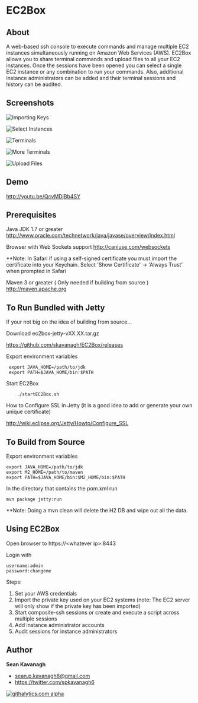 EC2Box
======

About
-----
A web-based ssh console to execute commands and manage multiple EC2 instances
simultaneously running on Amazon Web Services (AWS). EC2Box allows you to share
terminal commands and upload files to all your EC2 instances. Once the sessions
have been opened you can select a single EC2 instance or any combination to run
your commands.  Also, additional instance administrators can be added and their
terminal sessions and history can be audited.  

Screenshots
-----------

![Importing Keys](https://freecode.com/screenshots/94/c9/94c93beb0a5c47954514c55b7a0f90ea_medium.png)

![Select Instances](https://freecode.com/screenshots/87/0c/870c38a0716fda82c1297a882b55b55f_medium.png)

![Terminals](https://freecode.com/screenshots/12/49/1249f116f0e6d4b4b97487e7c13289dd_medium.png)

![More Terminals](https://freecode.com/screenshots/7d/ad/7dad2b4771a9c2332746b4bfeeedd919_medium.png)

![Upload Files](https://freecode.com/screenshots/5c/10/5c10df47dad8d43eb6ffeba0009d00db_medium.png)

Demo
-----
http://youtu.be/QcvMDjBb4SY

Prerequisites
-------------
Java JDK 1.7 or greater
http://www.oracle.com/technetwork/java/javase/overview/index.html

Browser with Web Sockets support
http://caniuse.com/websockets

**Note: In Safari if using a self-signed certificate you must import the certificate into your Keychain.
Select 'Show Certificate' -> 'Always Trust' when prompted in Safari

Maven 3 or greater  ( Only needed if building from source )
http://maven.apache.org

To Run Bundled with Jetty
------
If your not big on the idea of building from source...

Download ec2box-jetty-vXX.XX.tar.gz

https://github.com/skavanagh/EC2Box/releases

Export environment variables

     export JAVA_HOME=/path/to/jdk
     export PATH=$JAVA_HOME/bin:$PATH

Start EC2Box

        ./startEC2Box.sh

How to Configure SSL in Jetty
(it is a good idea to add or generate your own unique certificate)

http://wiki.eclipse.org/Jetty/Howto/Configure_SSL

To Build from Source 
------
Export environment variables

    export JAVA_HOME=/path/to/jdk
    export M2_HOME=/path/to/maven
    export PATH=$JAVA_HOME/bin:$M2_HOME/bin:$PATH

In the directory that contains the pom.xml run

	mvn package jetty:run

**Note: Doing a mvn clean will delete the H2 DB and wipe out all the data.

Using EC2Box
------
Open browser to https://\<whatever ip\>:8443

Login with 

	username:admin 
	password:changeme

Steps:

1. Set your AWS credentials
2. Import the private key used on your EC2 systems (note: The EC2 server will only show if the private key has been imported)
3. Start composite-ssh sessions or create and execute a script across multiple sessions
4. Add instance administrator accounts
5. Audit sessions for instance administrators

Author
------
**Sean Kavanagh** 

+ sean.p.kavanagh6@gmail.com
+ https://twitter.com/spkavanagh6


[![githalytics.com alpha](https://cruel-carlota.pagodabox.com/0566eda40886c71548228fe00a8feed9 "githalytics.com")](http://githalytics.com/skavanagh/EC2Box)
